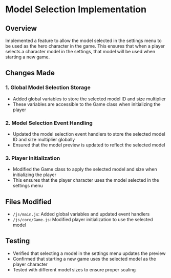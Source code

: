 # Model Selection Implementation

## Overview
Implemented a feature to allow the model selected in the settings menu to be used as the hero character in the game. This ensures that when a player selects a character model in the settings, that model will be used when starting a new game.

## Changes Made

### 1. Global Model Selection Storage
- Added global variables to store the selected model ID and size multiplier
- These variables are accessible to the Game class when initializing the player

### 2. Model Selection Event Handling
- Updated the model selection event handlers to store the selected model ID and size multiplier globally
- Ensured that the model preview is updated to reflect the selected model

### 3. Player Initialization
- Modified the Game class to apply the selected model and size when initializing the player
- This ensures that the player character uses the model selected in the settings menu

## Files Modified
- `/js/main.js`: Added global variables and updated event handlers
- `/js/core/Game.js`: Modified player initialization to use the selected model

## Testing
- Verified that selecting a model in the settings menu updates the preview
- Confirmed that starting a new game uses the selected model as the player character
- Tested with different model sizes to ensure proper scaling